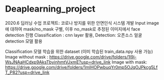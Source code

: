 # Deaplearning_project

2020.6 딥러닝 수업 프로젝트:
  코로나 방지를 위한 안면인식 시스템 개발
  Input image 에 대하여 mask/no_mask 구별, 이후 no_mask로 추정된 이미지에서 face detection 진행 
  Classification : cnn layer 활용, Detection: 오픈소스 얼굴 detection 모델 활용
  

Classification 모델 학습을 위한 dataset (이미 학습된 train_data.npy 사용 가능) 
Image without mask : https://drive.google.com/drive/folders/1l9i-WsJNAaHCdxp9AksTbyinhmtVJxmE?usp=drive_link
Image with mask: https://drive.google.com/drive/folders/1mIHOPwbuqYr0mp5OJqOJPkcg5LfT_P82?usp=drive_link
